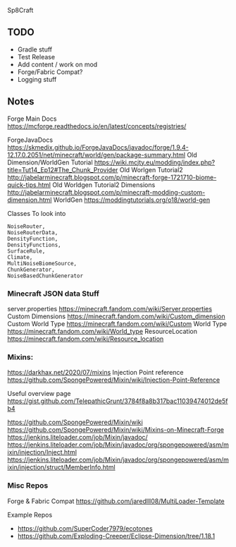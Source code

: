 Sp8Craft

## TODO
- Gradle stuff
- Test Release
- Add content / work on mod
- Forge/Fabric Compat?
- Logging stuff
## Notes
Forge Main Docs https://mcforge.readthedocs.io/en/latest/concepts/registries/

ForgeJavaDocs https://skmedix.github.io/ForgeJavaDocs/javadoc/forge/1.9.4-12.17.0.2051/net/minecraft/world/gen/package-summary.html
Old Dimension/WorldGen Tutorial https://wiki.mcjty.eu/modding/index.php?title=Tut14_Ep12#The_Chunk_Provider
Old Worlgen Tutorial2 http://jabelarminecraft.blogspot.com/p/minecraft-forge-1721710-biome-quick-tips.html
Old Worldgen Tutorial2 Dimensions http://jabelarminecraft.blogspot.com/p/minecraft-modding-custom-dimension.html
WorldGen https://moddingtutorials.org/o18/world-gen

Classes To look into
```
NoiseRouter, 
NoiseRouterData, 
DensityFunction, 
DensityFunctions, 
SurfaceRule, 
Climate, 
MultiNoiseBiomeSource, 
ChunkGenerator,
NoiseBasedChunkGenerator
```

### Minecraft JSON data Stuff
server.properties https://minecraft.fandom.com/wiki/Server.properties
Custom Dimensions https://minecraft.fandom.com/wiki/Custom_dimension
Custom World Type https://minecraft.fandom.com/wiki/Custom
World Type https://minecraft.fandom.com/wiki/World_type
ResourceLocation https://minecraft.fandom.com/wiki/Resource_location


### Mixins:
https://darkhax.net/2020/07/mixins
Injection Point reference https://github.com/SpongePowered/Mixin/wiki/Injection-Point-Reference

Useful overview page https://gist.github.com/TelepathicGrunt/3784f8a8b317bac11039474012de5fb4

https://github.com/SpongePowered/Mixin/wiki
https://github.com/SpongePowered/Mixin/wiki/Mixins-on-Minecraft-Forge
https://jenkins.liteloader.com/job/Mixin/javadoc/
https://jenkins.liteloader.com/job/Mixin/javadoc/org/spongepowered/asm/mixin/injection/Inject.html
https://jenkins.liteloader.com/job/Mixin/javadoc/org/spongepowered/asm/mixin/injection/struct/MemberInfo.html

### Misc Repos
Forge & Fabric Compat https://github.com/jaredlll08/MultiLoader-Template

Example Repos 
- https://github.com/SuperCoder7979/ecotones
- https://github.com/Exploding-Creeper/Eclipse-Dimension/tree/1.18.1